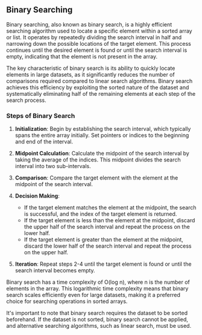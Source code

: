 ## Binary Searching

Binary searching, also known as binary search, is a highly efficient searching algorithm used to locate a specific element within a sorted array or list. It operates by repeatedly dividing the search interval in half and narrowing down the possible locations of the target element. This process continues until the desired element is found or until the search interval is empty, indicating that the element is not present in the array.

The key characteristic of binary search is its ability to quickly locate elements in large datasets, as it significantly reduces the number of comparisons required compared to linear search algorithms. Binary search achieves this efficiency by exploiting the sorted nature of the dataset and systematically eliminating half of the remaining elements at each step of the search process.

### Steps of Binary Search

1. **Initialization**: Begin by establishing the search interval, which typically spans the entire array initially. Set pointers or indices to the beginning and end of the interval.

2. **Midpoint Calculation**: Calculate the midpoint of the search interval by taking the average of the indices. This midpoint divides the search interval into two sub-intervals.

3. **Comparison**: Compare the target element with the element at the midpoint of the search interval.

4. **Decision Making**:
    - If the target element matches the element at the midpoint, the search is successful, and the index of the target element is returned.
    - If the target element is less than the element at the midpoint, discard the upper half of the search interval and repeat the process on the lower half.
    - If the target element is greater than the element at the midpoint, discard the lower half of the search interval and repeat the process on the upper half.

5. **Iteration**: Repeat steps 2-4 until the target element is found or until the search interval becomes empty.

Binary search has a time complexity of O(log n), where n is the number of elements in the array. This logarithmic time complexity means that binary search scales efficiently even for large datasets, making it a preferred choice for searching operations in sorted arrays.

It's important to note that binary search requires the dataset to be sorted beforehand. If the dataset is not sorted, binary search cannot be applied, and alternative searching algorithms, such as linear search, must be used.
